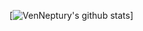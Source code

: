 [![VenNeptury's github stats](https://github-readme-stats.vercel.app/api?username=venneptury&theme=material-palenight)]
